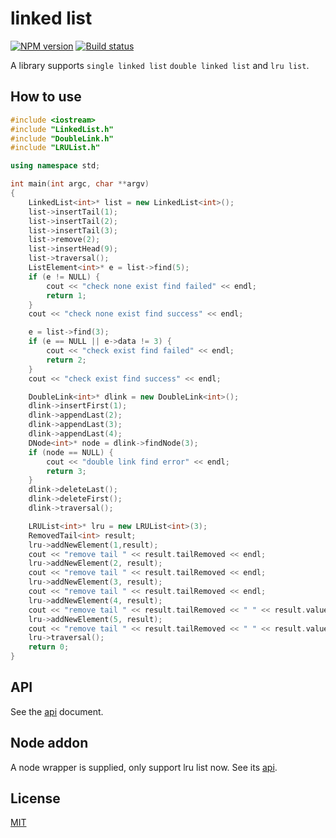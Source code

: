 # linked list

[![NPM version](https://img.shields.io/npm/v/native-linked-list.svg?style=flat-square)](https://npmjs.com/package/native-linked-list)
[![Build status](https://travis-ci.org/yunnysunny/native-linked-list.svg?branch=master)](https://travis-ci.org/yunnysunny/native-linked-list)

A library supports `single linked list` `double linked list` and `lru list`.

## How to use

```c++
#include <iostream>
#include "LinkedList.h"
#include "DoubleLink.h"
#include "LRUList.h"

using namespace std;

int main(int argc, char **argv)
{
    LinkedList<int>* list = new LinkedList<int>();
    list->insertTail(1);
    list->insertTail(2);
    list->insertTail(3);
    list->remove(2);
    list->insertHead(9);
    list->traversal();
    ListElement<int>* e = list->find(5);
    if (e != NULL) {
        cout << "check none exist find failed" << endl;
        return 1;
    }
    cout << "check none exist find success" << endl;

    e = list->find(3);
    if (e == NULL || e->data != 3) {
        cout << "check exist find failed" << endl;
        return 2;
    }
    cout << "check exist find success" << endl;

    DoubleLink<int>* dlink = new DoubleLink<int>();
    dlink->insertFirst(1);
    dlink->appendLast(2);
    dlink->appendLast(3);
    dlink->appendLast(4);
    DNode<int>* node = dlink->findNode(3);
    if (node == NULL) {
        cout << "double link find error" << endl;
        return 3;
    }
    dlink->deleteLast();
    dlink->deleteFirst();
    dlink->traversal();

    LRUList<int>* lru = new LRUList<int>(3);
    RemovedTail<int> result;
    lru->addNewElement(1,result);
    cout << "remove tail " << result.tailRemoved << endl;
    lru->addNewElement(2, result);
    cout << "remove tail " << result.tailRemoved << endl;
    lru->addNewElement(3, result);
    cout << "remove tail " << result.tailRemoved << endl;
    lru->addNewElement(4, result);
    cout << "remove tail " << result.tailRemoved << " " << result.value << endl;
    lru->addNewElement(5, result);
    cout << "remove tail " << result.tailRemoved << " " << result.value << endl;
    lru->traversal();
	return 0;
}
```

## API

See the [api](doc/cppapi.md) document.

## Node addon

A node wrapper is supplied, only support lru list now. See its [api](doc/jsapi.md).


## License

[MIT](LICENSE)